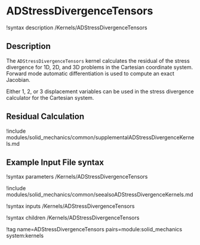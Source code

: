 # ADStressDivergenceTensors

!syntax description /Kernels/ADStressDivergenceTensors

## Description

The `ADStressDivergenceTensors` kernel calculates the residual of the stress
divergence for 1D, 2D, and 3D problems in the Cartesian coordinate system.
Forward mode automatic differentiation is used to compute an exact Jacobian.

Either 1, 2, or 3 displacement variables can be used in the stress divergence
calculator for the Cartesian system.

## Residual Calculation

!include modules/solid_mechanics/common/supplementalADStressDivergenceKernels.md

## Example Input File syntax

!syntax parameters /Kernels/ADStressDivergenceTensors

!include modules/solid_mechanics/common/seealsoADStressDivergenceKernels.md

!syntax inputs /Kernels/ADStressDivergenceTensors

!syntax children /Kernels/ADStressDivergenceTensors

!tag name=ADStressDivergenceTensors pairs=module:solid_mechanics system:kernels

